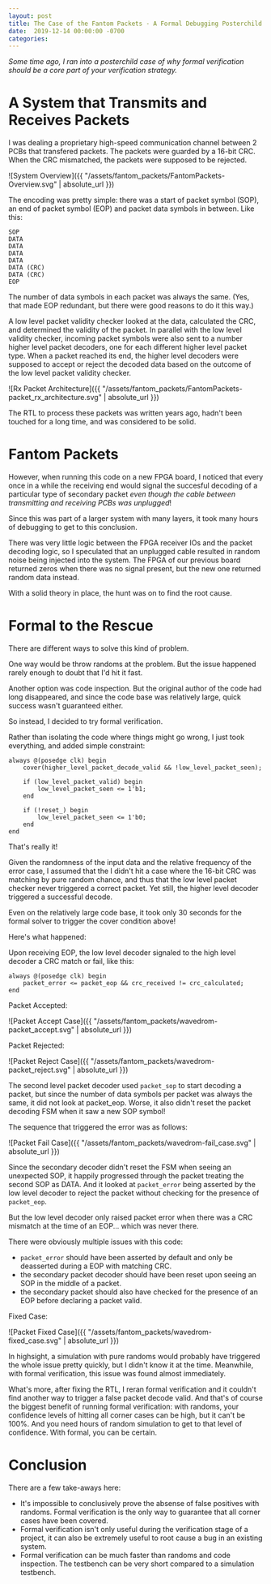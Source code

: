 ```yaml
---
layout: post
title: The Case of the Fantom Packets - A Formal Debugging Posterchild
date:  2019-12-14 00:00:00 -0700
categories:
---
```


*Some time ago, I ran into a posterchild case of why formal verification should be
a core part of your verification strategy.*

# A System that Transmits and Receives Packets

I was dealing a proprietary high-speed communication channel between 2 PCBs that transfered
packets. The packets were guarded by a 16-bit CRC. When the CRC mismatched, the packets were 
supposed to be rejected.

![System Overview]({{ "/assets/fantom_packets/FantomPackets-Overview.svg" | absolute_url }})

The encoding was pretty simple: there was a start of packet symbol (SOP), an end of packet symbol (EOP)
and packet data symbols in between. Like this:

```
SOP
DATA
DATA
DATA
DATA
DATA (CRC)
DATA (CRC)
EOP
```

The number of data symbols in each packet was always the same. (Yes, that made EOP redundant,
but there were good reasons to do it this way.)

A low level packet validity checker looked at the data, calculated the CRC, and determined
the validity of the packet. In parallel with the low level validity checker, incoming packet
symbols were also sent to a number higher level packet decoders, one for each different higher
level packet type. When a packet reached its end, the higher level decoders were supposed to
accept or reject the decoded data based on the outcome of the low level packet validity checker.

![Rx Packet Architecture]({{ "/assets/fantom_packets/FantomPackets-packet_rx_architecture.svg" | absolute_url }})

The RTL to process these packets was written years ago, hadn't been touched for a long
time, and was considered to be solid.

# Fantom Packets

However, when running this code on a new FPGA board, I noticed that every once in a while
the receiving end would signal the succesful decoding of a particular type of secondary packet *even
though the cable between transmitting and receiving PCBs was unplugged*!

Since this was part of a larger system with many layers, it took many hours of debugging to get
to this conclusion.

There was very little logic between the FPGA receiver IOs and the packet decoding logic, so I
speculated that an unplugged cable resulted in random noise being injected into the system.
The FPGA of our previous board returned zeros when there was no signal present, but the new
one returned random data instead.

With a solid theory in place, the hunt was on to find the root cause.

# Formal to the Rescue

There are different ways to solve this kind of problem.

One way would be throw randoms at the problem. But the issue happened rarely enough to doubt that 
I'd hit it fast. 

Another option was code inspection. But the original author of the code had long disappeared, and 
since the code base was relatively large, quick success wasn't guaranteed either.

So instead, I decided to try formal verification.

Rather than isolating the code where things might go wrong, I just took everything, and added simple
constraint:

```
always @(posedge clk) begin
    cover(higher_level_packet_decode_valid && !low_level_packet_seen);

    if (low_level_packet_valid) begin
        low_level_packet_seen <= 1'b1;
    end

    if (!reset_) begin
        low_level_packet_seen <= 1'b0;
    end
end
```

That's really it!

Given the randomness of the input data and the relative frequency of the error case, I assumed that
the I didn't hit a case where the 16-bit CRC was matching by pure random chance, and thus that
the low level packet checker never triggered a correct packet. Yet still, the higher level decoder
triggered a successful decode.

Even on the relatively large code base, it took only 30 seconds for the formal solver to trigger the cover
condition above!

Here's what happened:

Upon receiving EOP, the low level decoder signaled to the high level decoder a CRC match or fail, like this:

```
always @(posedge clk) begin
    packet_error <= packet_eop && crc_received != crc_calculated;
end
```

Packet Accepted:

![Packet Accept Case]({{ "/assets/fantom_packets/wavedrom-packet_accept.svg" | absolute_url }})

Packet Rejected:

![Packet Reject Case]({{ "/assets/fantom_packets/wavedrom-packet_reject.svg" | absolute_url }})


The second level packet decoder used `packet_sop` to start decoding a packet, but since
the number of data symbols per packet was always the same, it did not look at packet_eop. Worse,
it also didn't reset the packet decoding FSM when it saw a new SOP symbol!

The sequence that triggered the error was as follows:

![Packet Fail Case]({{ "/assets/fantom_packets/wavedrom-fail_case.svg" | absolute_url }})

Since the secondary decoder didn't reset the FSM when seeing an unexpected SOP, it happily progressed
through the packet treating the second SOP as DATA. And it looked at `packet_error` being asserted
by the low level decoder to reject the packet without checking for the presence of `packet_eop`.

But the low level decoder only raised packet error when there was a CRC mismatch at the time of an EOP...
which was never there.

There were obviously multiple issues with this code:

* `packet_error` should have been asserted by default and only be deasserted during a EOP with matching CRC.
* the secondary packet decoder should have been reset upon seeing an SOP in the middle of a packet.
* the secondary packet should also have checked for the presence of an EOP before declaring a packet valid.

Fixed Case:

![Packet Fixed Case]({{ "/assets/fantom_packets/wavedrom-fixed_case.svg" | absolute_url }})

In highsight, a simulation with pure randoms would probably have triggered the whole issue pretty
quickly, but I didn't know it at the time. Meanwhile, with formal verification, this issue was
found almost immediately.

What's more, after fixing the RTL, I reran formal verification and it couldn't find another way to trigger
a false packet decode valid. And that's of course the biggest benefit of running formal verification: with
randoms, your confidence levels of hitting all corner cases can be high, but it can't be 100%. And you need
hours of random simulation to get to that level of confidence.  With formal, you can be certain. 

# Conclusion

There are a few take-aways here:

* It's impossible to conclusively prove the absense of false positives with randoms. Formal verification
  is the only way to guarantee that all corner cases have been covered.
* Formal verification isn't only useful during the verification stage of a project, it can also be
  extremely useful to root cause a bug in an existing system.
* Formal verification can be much faster than randoms and code inspection. The testbench can be very
  short compared to a simulation testbench.


